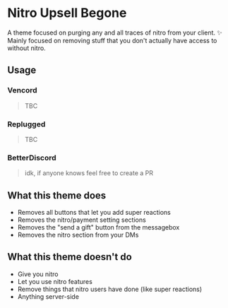 # Nitro Upsell Begone
A theme focused on purging any and all traces of nitro from your client. :sparkles:
Mainly focused on removing stuff that you don't actually have access to without nitro.

## Usage
### Vencord
> TBC
### Replugged
> TBC
### BetterDiscord
> idk, if anyone knows feel free to create a PR

## What this theme does
* Removes all buttons that let you add super reactions
* Removes the nitro/payment setting sections
* Removes the "send a gift" button from the messagebox
* Removes the nitro section from your DMs

## What this theme doesn't do
* Give you nitro
* Let you use nitro features
* Remove things that nitro users have done (like super reactions)
* Anything server-side

